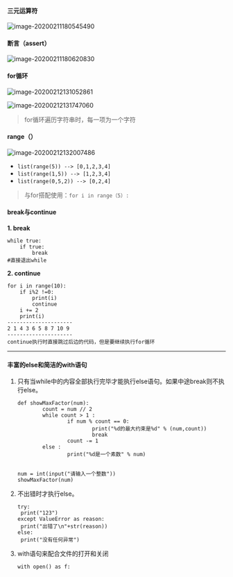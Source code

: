 #### 三元运算符

![image-20200211180545490](C:\Users\DoubleStar\AppData\Roaming\Typora\typora-user-images\image-20200211180545490.png)

#### 断言（assert）

![image-20200211180620830](C:\Users\DoubleStar\AppData\Roaming\Typora\typora-user-images\image-20200211180620830.png)

#### for循环

![image-20200212131052861](C:\Users\DoubleStar\AppData\Roaming\Typora\typora-user-images\image-20200212131052861.png)

![image-20200212131747060](C:\Users\DoubleStar\AppData\Roaming\Typora\typora-user-images\image-20200212131747060.png)

> for循环遍历字符串时，每一项为一个字符

#### range（）

![image-20200212132007486](C:\Users\DoubleStar\AppData\Roaming\Typora\typora-user-images\image-20200212132007486.png)

* `list(range(5)) --> [0,1,2,3,4]`
* `list(range(1,5)) --> [1,2,3,4]`
* `list(range(0,5,2)) --> [0,2,4]`

> 与for搭配使用：`for i in range（5）:`

#### break与continue

**1. break**

```
while true:
	if true:
		break
#直接退出while
```

**2. continue**

```
for i in range(10):
	if i%2 !=0:
		print(i)
		continue
	i += 2
	print(i)
---------------------
2 1 4 3 6 5 8 7 10 9
---------------------
continue执行时直接跳过后边的代码，但是要继续执行for循环
```



****

#### 丰富的else和简洁的with语句

1. 只有当while中的内容全部执行完毕才能执行else语句。如果中途break则不执行else。

   ```
   def showMaxFactor(num):
           count = num // 2
           while count > 1 :
                   if num % count == 0:
                           print("%d的最大约束是%d" % (num,count))
                           break
                   count -= 1
           else :
                   print("%d是一个素数" % num)
                   
   
   num = int(input("请输入一个整数"))
   showMaxFactor(num)
   ```

2. 不出错时才执行else。

   ```
   try:
   	print("123")
   except ValueError as reason:
   	print("出错了\n"+str(reason))
   else:
   	print("没有任何异常")
   ```

3. with语句来配合文件的打开和关闭

   ```
   with open() as f:
   ```

   